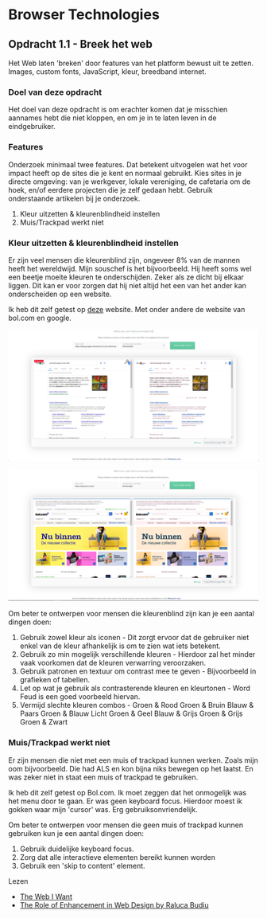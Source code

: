 # Browser Technologies
## Opdracht 1.1 - Breek het web
Het Web laten 'breken' door features van het platform bewust uit te zetten. Images, custom fonts, JavaScript, kleur, breedband internet.

### Doel van deze opdracht
Het doel van deze opdracht is om erachter komen dat je misschien aannames hebt die niet kloppen, en om je in te laten leven in de eindgebruiker.

### Features
Onderzoek minimaal twee features. Dat betekent uitvogelen wat het voor impact heeft op de sites die je kent en normaal gebruikt. Kies sites in je directe omgeving: van je werkgever, lokale vereniging, de cafetaria om de hoek, en/of eerdere projecten die je zelf gedaan hebt. Gebruik onderstaande artikelen bij je onderzoek.

1. Kleur uitzetten & kleurenblindheid instellen
2. Muis/Trackpad werkt niet

### Kleur uitzetten & kleurenblindheid instellen

Er zijn veel mensen die kleurenblind zijn, ongeveer 8% van de mannen heeft het wereldwijd. Mijn souschef is het bijvoorbeeld. Hij heeft soms wel een beetje moeite kleuren te onderschijden. Zeker als ze dicht bij elkaar liggen. Dit kan er voor zorgen dat hij niet altijd het een van het ander kan onderscheiden op een website.

Ik heb dit zelf getest op [deze](https://www.toptal.com/designers/colorfilter/) website. Met onder andere de website van bol.com en google.

![Google.com](google.png)

![Bol.com](colorblind.png)

Om beter te ontwerpen voor mensen die kleurenblind zijn kan je een aantal dingen doen: 
1. Gebruik zowel kleur als iconen - Dit zorgt ervoor dat de gebruiker niet enkel van de kleur afhankelijk is om te zien wat iets betekent.
2. Gebruik zo min mogelijk verschillende kleuren - Hierdoor zal het minder vaak voorkomen dat de kleuren verwarring veroorzaken.
3. Gebruik patronen en textuur om contrast mee te geven - Bijvoorbeeld in grafieken of tabellen.
4. Let op wat je gebruik als contrasterende kleuren en kleurtonen - Word Feud is een goed voorbeeld hiervan.
5. Vermijd slechte kleuren combos - 
Groen & Rood
Groen & Bruin
Blauw & Paars
Groen & Blauw
Licht Groen & Geel
Blauw & Grijs
Groen & Grijs
Groen & Zwart

### Muis/Trackpad werkt niet

Er zijn mensen die niet met een muis of trackpad kunnen werken. Zoals mijn oom bijvoorbeeld. Die had ALS en kon bijna niks bewegen op het laatst. En was zeker niet in staat een muis of trackpad te gebruiken.

Ik heb dit zelf getest op Bol.com. Ik moet zeggen dat het onmogelijk was het menu door te gaan. Er was geen keyboard focus. Hierdoor moest ik gokken waar mijn 'cursor' was. Erg gebruiksonvriendelijk.

Om beter te ontwerpen voor mensen die geen muis of trackpad kunnen gebruiken kun je een aantal dingen doen: 
1. Gebruik duidelijke keyboard focus.
2. Zorg dat alle interactieve elementen bereikt kunnen worden
3. Gebruik een 'skip to content' element.

Lezen
- [The Web I Want](https://dev.to/quii/the-web-i-want-43o)
- [The Role of Enhancement in Web Design by Raluca Budiu](https://www.nngroup.com/articles/enhancement/)
